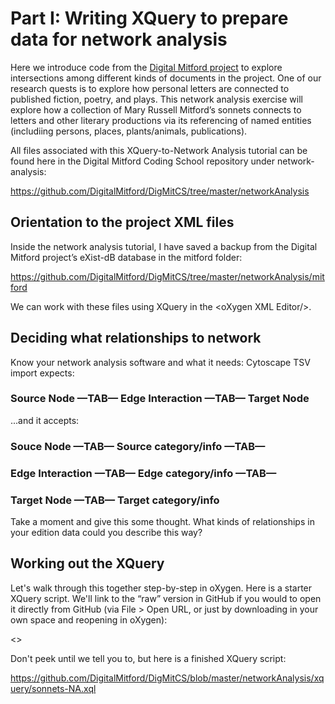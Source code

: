 # Part I: Writing XQuery to prepare data for network analysis

Here we introduce code from the [Digital Mitford project](https://digitalmitford.org) to explore intersections among different kinds of documents in the project.
One of our research quests is to explore how personal letters are connected to published fiction, poetry, and plays. This network analysis exercise will explore how a collection of Mary Russell Mitford’s sonnets connects to letters and other literary productions via its referencing of named entities (includiing persons, places, plants/animals, publications).

All files associated with this XQuery-to-Network Analysis tutorial can be found here in the Digital Mitford Coding School repository under network-analysis: 

<https://github.com/DigitalMitford/DigMitCS/tree/master/networkAnalysis>

## Orientation to the project XML files

Inside the network analysis tutorial, I have saved a backup from the Digital Mitford project’s eXist-dB database in the mitford folder:

<https://github.com/DigitalMitford/DigMitCS/tree/master/networkAnalysis/mitford>

We can work with these files using XQuery in the &lt;oXygen XML Editor/&gt;.


## Deciding what relationships to network

Know your network analysis software and what it needs:
Cytoscape TSV import expects: 

### Source Node —TAB—  Edge Interaction  —TAB—  Target Node

...and it accepts:

### Souce Node  —TAB—  Source category/info  —TAB—  
### Edge Interaction —TAB— Edge category/info  —TAB—  
### Target Node  —TAB— Target category/info

Take a moment and give this some thought. 
What kinds of relationships in your edition data could you describe this way?


## Working out the XQuery

Let's walk through this together step-by-step in oXygen.
Here is a starter XQuery script. We'll link to the “raw” version in GitHub if you would to open it directly from GitHub (via File > Open URL, or just by downloading in your own space and reopening in oXygen): 

<>

Don't peek until we tell you to, but here is a finished XQuery script: 

<https://github.com/DigitalMitford/DigMitCS/blob/master/networkAnalysis/xquery/sonnets-NA.xql>
